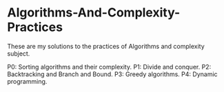 # Algorithms-And-Complexity-Practices
These are my solutions to the practices of Algorithms and complexity subject.

P0: Sorting algorithms and their complexity.
P1: Divide and conquer.
P2: Backtracking and Branch and Bound.
P3: Greedy algorithms.
P4: Dynamic programming.
